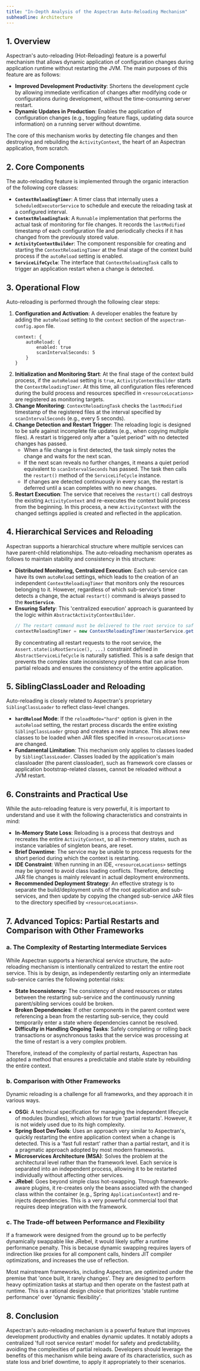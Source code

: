 ```yaml
---
title: "In-Depth Analysis of the Aspectran Auto-Reloading Mechanism"
subheadline: Architecture
---
```


## 1. Overview

Aspectran's auto-reloading (Hot-Reloading) feature is a powerful mechanism that allows dynamic application of configuration changes during application runtime without restarting the JVM. The main purposes of this feature are as follows:

-   **Improved Development Productivity**: Shortens the development cycle by allowing immediate verification of changes after modifying code or configurations during development, without the time-consuming server restart.
-   **Dynamic Updates in Production**: Enables the application of configuration changes (e.g., toggling feature flags, updating data source information) on a running server without downtime.

The core of this mechanism works by detecting file changes and then destroying and rebuilding the `ActivityContext`, the heart of an Aspectran application, from scratch.

## 2. Core Components

The auto-reloading feature is implemented through the organic interaction of the following core classes:

-   **`ContextReloadingTimer`**: A timer class that internally uses a `ScheduledExecutorService` to schedule and execute the reloading task at a configured interval.
-   **`ContextReloadingTask`**: A `Runnable` implementation that performs the actual task of monitoring for file changes. It records the `lastModified` timestamp of each configuration file and periodically checks if it has changed from the previously stored value.
-   **`ActivityContextBuilder`**: The component responsible for creating and starting the `ContextReloadingTimer` at the final stage of the context build process if the `autoReload` setting is enabled.
-   **`ServiceLifeCycle`**: The interface that `ContextReloadingTask` calls to trigger an application restart when a change is detected.

## 3. Operational Flow

Auto-reloading is performed through the following clear steps:

1.  **Configuration and Activation**: A developer enables the feature by adding the `autoReload` setting to the `context` section of the `aspectran-config.apon` file.
    ```apon
    context: {
        autoReload: {
            enabled: true
            scanIntervalSeconds: 5
        }
    }
    ```
2.  **Initialization and Monitoring Start**: At the final stage of the context build process, if the `autoReload` setting is `true`, `ActivityContextBuilder` starts the `ContextReloadingTimer`. At this time, all configuration files referenced during the build process and resources specified in `<resourceLocations>` are registered as monitoring targets.
3.  **Change Monitoring**: `ContextReloadingTask` checks the `lastModified` timestamp of the registered files at the interval specified by `scanIntervalSeconds` (e.g., every 5 seconds).
4.  **Change Detection and Restart Trigger**: The reloading logic is designed to be safe against incomplete file updates (e.g., when copying multiple files). A restart is triggered only after a "quiet period" with no detected changes has passed.
    - When a file change is first detected, the task simply notes the change and waits for the next scan.
    - If the next scan reveals no further changes, it means a quiet period equivalent to `scanIntervalSeconds` has passed. The task then calls the `restart()` method of the `ServiceLifeCycle` instance.
    - If changes are detected continuously in every scan, the restart is deferred until a scan completes with no new changes.
5.  **Restart Execution**: The service that receives the `restart()` call destroys the existing `ActivityContext` and re-executes the context build process from the beginning. In this process, a new `ActivityContext` with the changed settings applied is created and reflected in the application.

## 4. Hierarchical Services and Reloading

Aspectran supports a hierarchical structure where multiple services can have parent-child relationships. The auto-reloading mechanism operates as follows to maintain stability and consistency in this structure:

-   **Distributed Monitoring, Centralized Execution**: Each sub-service can have its own `autoReload` settings, which leads to the creation of an independent `ContextReloadingTimer` that monitors only the resources belonging to it. However, regardless of which sub-service's timer detects a change, the actual `restart()` command is always passed to the **`RootService`**.
-   **Ensuring Safety**: This 'centralized execution' approach is guaranteed by the logic within `AbstractActivityContextBuilder`.
    ```java
    // The restart command must be delivered to the root service to safely reload the entire application.
    contextReloadingTimer = new ContextReloadingTimer(masterService.getRootService().getServiceLifeCycle());
    ```
    By concentrating all restart requests to the root service, the `Assert.state(isRootService(), ...)` constraint defined in `AbstractServiceLifeCycle` is naturally satisfied. This is a safe design that prevents the complex state inconsistency problems that can arise from partial reloads and ensures the consistency of the entire application.

## 5. SiblingClassLoader and Reloading

Auto-reloading is closely related to Aspectran's proprietary `SiblingClassLoader` to reflect class-level changes.

-   **`hardReload` Mode**: If the `reloadMode="hard"` option is given in the `autoReload` setting, the restart process discards the entire existing `SiblingClassLoader` group and creates a new instance. This allows new classes to be loaded when JAR files specified in `<resourceLocations>` are changed.
-   **Fundamental Limitation**: This mechanism only applies to classes loaded by `SiblingClassLoader`. Classes loaded by the application's main classloader (the parent classloader), such as framework core classes or application bootstrap-related classes, cannot be reloaded without a JVM restart.

## 6. Constraints and Practical Use

While the auto-reloading feature is very powerful, it is important to understand and use it with the following characteristics and constraints in mind:

-   **In-Memory State Loss**: Reloading is a process that destroys and recreates the entire `ActivityContext`, so all in-memory states, such as instance variables of singleton beans, are reset.
-   **Brief Downtime**: The service may be unable to process requests for the short period during which the context is restarting.
-   **IDE Constraint**: When running in an IDE, `<resourceLocations>` settings may be ignored to avoid class loading conflicts. Therefore, detecting JAR file changes is mainly relevant in actual deployment environments.
-   **Recommended Deployment Strategy**: An effective strategy is to separate the build/deployment units of the root application and sub-services, and then update by copying the changed sub-service JAR files to the directory specified by `<resourceLocations>`.

## 7. Advanced Topics: Partial Restarts and Comparison with Other Frameworks

### a. The Complexity of Restarting Intermediate Services

While Aspectran supports a hierarchical service structure, the auto-reloading mechanism is intentionally centralized to restart the entire root service. This is by design, as independently restarting only an intermediate sub-service carries the following potential risks:

-   **State Inconsistency**: The consistency of shared resources or states between the restarting sub-service and the continuously running parent/sibling services could be broken.
-   **Broken Dependencies**: If other components in the parent context were referencing a bean from the restarting sub-service, they could temporarily enter a state where dependencies cannot be resolved.
-   **Difficulty in Handling Ongoing Tasks**: Safely completing or rolling back transactions or asynchronous tasks that the service was processing at the time of restart is a very complex problem.

Therefore, instead of the complexity of partial restarts, Aspectran has adopted a method that ensures a predictable and stable state by rebuilding the entire context.

### b. Comparison with Other Frameworks

Dynamic reloading is a challenge for all frameworks, and they approach it in various ways.

-   **OSGi**: A technical specification for managing the independent lifecycle of modules (bundles), which allows for true 'partial restarts'. However, it is not widely used due to its high complexity.
-   **Spring Boot DevTools**: Uses an approach very similar to Aspectran's, quickly restarting the entire application context when a change is detected. This is a 'fast full restart' rather than a partial restart, and it is a pragmatic approach adopted by most modern frameworks.
-   **Microservices Architecture (MSA)**: Solves the problem at the architectural level rather than the framework level. Each service is separated into an independent process, allowing it to be restarted individually without affecting other services.
-   **JRebel**: Goes beyond simple class hot-swapping. Through framework-aware plugins, it re-creates only the beans associated with the changed class within the container (e.g., Spring `ApplicationContext`) and re-injects dependencies. This is a very powerful commercial tool that requires deep integration with the framework.

### c. The Trade-off between Performance and Flexibility

If a framework were designed from the ground up to be perfectly dynamically swappable like JRebel, it would likely suffer a runtime performance penalty. This is because dynamic swapping requires layers of indirection like proxies for all component calls, hinders JIT compiler optimizations, and increases the use of reflection.

Most mainstream frameworks, including Aspectran, are optimized under the premise that 'once built, it rarely changes'. They are designed to perform heavy optimization tasks at startup and then operate on the fastest path at runtime. This is a rational design choice that prioritizes 'stable runtime performance' over 'dynamic flexibility'.

## 8. Conclusion

Aspectran's auto-reloading mechanism is a powerful feature that improves development productivity and enables dynamic updates. It notably adopts a centralized 'full root service restart' model for safety and predictability, avoiding the complexities of partial reloads. Developers should leverage the benefits of this mechanism while being aware of its characteristics, such as state loss and brief downtime, to apply it appropriately to their scenarios.
